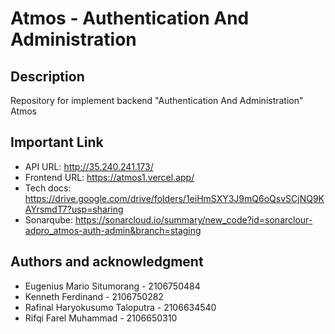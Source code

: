 # Atmos - Authentication And Administration

## Description
Repository for implement backend "Authentication And Administration" Atmos

## Important Link
- API URL: http://35.240.241.173/
- Frontend URL: https://atmos1.vercel.app/
- Tech docs: https://drive.google.com/drive/folders/1eiHmSXY3J9mQ6oQsvSCjNQ9KAYrsmdT7?usp=sharing
- Sonarqube: https://sonarcloud.io/summary/new_code?id=sonarclour-adpro_atmos-auth-admin&branch=staging

## Authors and acknowledgment
- Eugenius Mario Situmorang - 2106750484
- Kenneth Ferdinand - 2106750282
- Rafinal Haryokusumo Taloputra - 2106634540
- Rifqi Farel Muhammad - 2106650310